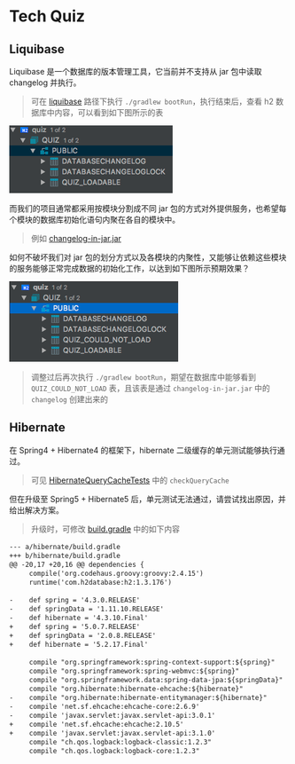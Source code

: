 Tech Quiz
=========

Liquibase
---------

Liquibase 是一个数据库的版本管理工具，它当前并不支持从 jar 包中读取 changelog 并执行。

> 可在 [liquibase](./liquibase) 路径下执行 `./gradlew bootRun`，执行结束后，查看 h2 数据库中内容，可以看到如下图所示的表

![before](./liquibase/before.png)

而我们的项目通常都采用按模块分割成不同 jar 包的方式对外提供服务，也希望每个模块的数据库初始化语句内聚在各自的模块中。

> 例如 [changelog-in-jar.jar](./liquibase/libs/changelog-in-jar.jar)

如何不破坏我们对 jar 包的划分方式以及各模块的内聚性，又能够让依赖这些模块的服务能够正常完成数据的初始化工作，以达到如下图所示预期效果？

![after](./liquibase/after.png)

>  调整过后再次执行 `./gradlew bootRun`，期望在数据库中能够看到 `QUIZ_COULD_NOT_LOAD` 表，且该表是通过 `changelog-in-jar.jar` 中的 `changelog` 创建出来的


Hibernate
---------

在 Spring4 + Hibernate4 的框架下，hibernate 二级缓存的单元测试能够执行通过。

> 可见 [HibernateQueryCacheTests](./hibernate/src/test/groovy/com/proper/quiz/hibernate/HibernateQueryCacheTests.groovy) 中的 `checkQueryCache`

但在升级至 Spring5 + Hibernate5 后，单元测试无法通过，请尝试找出原因，并给出解决方案。

> 升级时，可修改 [build.gradle](./hibernate/build.gradle) 中的如下内容

```
--- a/hibernate/build.gradle
+++ b/hibernate/build.gradle
@@ -20,17 +20,16 @@ dependencies {
     compile('org.codehaus.groovy:groovy:2.4.15')
     runtime('com.h2database:h2:1.3.176')

-    def spring = '4.3.0.RELEASE'
-    def springData = '1.11.10.RELEASE'
-    def hibernate = '4.3.10.Final'
+    def spring = '5.0.7.RELEASE'
+    def springData = '2.0.8.RELEASE'
+    def hibernate = '5.2.17.Final'

     compile "org.springframework:spring-context-support:${spring}"
     compile "org.springframework:spring-webmvc:${spring}"
     compile "org.springframework.data:spring-data-jpa:${springData}"
     compile "org.hibernate:hibernate-ehcache:${hibernate}"
-    compile "org.hibernate:hibernate-entitymanager:${hibernate}"
-    compile 'net.sf.ehcache:ehcache-core:2.6.9'
-    compile 'javax.servlet:javax.servlet-api:3.0.1'
+    compile 'net.sf.ehcache:ehcache:2.10.5'
+    compile 'javax.servlet:javax.servlet-api:3.1.0'
     compile "ch.qos.logback:logback-classic:1.2.3"
     compile "ch.qos.logback:logback-core:1.2.3"
```
